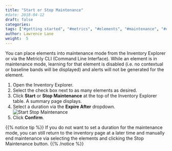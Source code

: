 ```yaml
---
title: "Start or Stop Maintenance"
#date: 2018-04-12
draft: false
categories:
tags: ["#getting started", "#metrics", "#elements", "#maintenance", "#cli", "#inventory page"]
author: Lawrence Lane
weight:  5
---
```


You can place elements into maintenance mode from the Inventory Explorer or via the Metricly CLI (Command Line Interface). While an element is in maintenance mode, learning for that element is disabled (i.e. no contextual or baseline bands will be displayed) and alerts will not be generated for the element.

1. Open the Inventory Explorer.
2. Select the check box next to as many elements as desired.
3. Click **Start** or **Stop Maintenance** at the top of the Inventory Explorer table. A summary page displays.
4. Select a duration via the **Expire After** dropdown.
![Start Stop Maintenance](/images/inventory-actions/start-stop-maintenance.png)
5. Click **Confirm**.

{{% notice tip %}}
If you do not want to set a duration for the maintenance mode, you can still return to the inventory page at a later time and manually end maintenance via selecting the elements and clicking the Stop Maintenance button.
{{% /notice %}}
